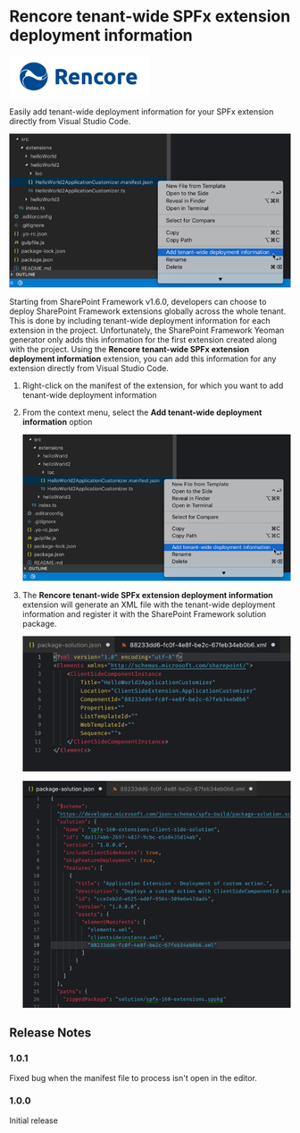 # Rencore tenant-wide SPFx extension deployment information

[![Rencore logo](./assets/rencore.png)](https://rencore.com)

Easily add tenant-wide deployment information for your SPFx extension directly from Visual Studio Code.

![The add tenant-wide deployment information menu option highlighted in Visual Studio Code](./assets/tenant-wide-deployment-menu.png)

Starting from SharePoint Framework v1.6.0, developers can choose to deploy SharePoint Framework extensions globally across the whole tenant. This is done by including tenant-wide deployment information for each extension in the project. Unfortunately, the SharePoint Framework Yeoman generator only adds this information for the first extension created along with the project. Using the **Rencore tenant-wide SPFx extension deployment information** extension, you can add this information for any extension directly from Visual Studio Code.

1. Right-click on the manifest of the extension, for which you want to add tenant-wide deployment information

2. From the context menu, select the **Add tenant-wide deployment information** option

   ![The add tenant-wide deployment information menu option highlighted in Visual Studio Code](./assets/tenant-wide-deployment-menu.png)

3. The **Rencore tenant-wide SPFx extension deployment information** extension will generate an XML file with the tenant-wide deployment information and register it with the SharePoint Framework solution package.

   ![Tenant-wide deployment information in an XML file generated by the 'Rencore tenant-wide SPFx extension deployment information' extension](./assets/tenant-wide-deployment-xml.png)

   ![XML file with the tenant-wide deployment information referenced in the package-solution.json file](./assets/tenant-wide-deployment-json.png)

## Release Notes

### 1.0.1

Fixed bug when the manifest file to process isn't open in the editor.

### 1.0.0

Initial release